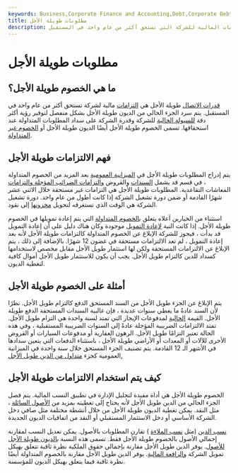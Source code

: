 ```yaml
---
keywords: Business,Corporate Finance and Accounting,Debt,Corporate Debt
title: مطلوبات طويلة الأجل
description: في المحاسبة ، الالتزامات طويلة الأجل هي الالتزامات المالية للشركة التي تستحق أكثر من عام واحد في المستقبل.
---
```


# مطلوبات طويلة الأجل
## ما هي الخصوم طويلة الأجل؟

[قدرات الاتصال](/liability) طويلة الأجل هي [التزامات](/liability) مالية لشركة تستحق أكثر من عام واحد في المستقبل. يتم سرد الجزء الحالي من الديون طويلة الأجل بشكل منفصل لتوفير رؤية أكثر دقة [للسيولة الحالية](/liquidity) للشركة وقدرة الشركة على سداد المطلوبات المتداولة عند استحقاقها. تسمى الخصوم طويلة الأجل أيضًا الديون طويلة الأجل أو [الخصوم غير المتداولة](/noncurrent-liabilities).

## فهم الالتزامات طويلة الأجل

يتم إدراج المطلوبات طويلة الأجل في [الميزانية العمومية](/balancesheet) بعد المزيد من الخصوم المتداولة ، في قسم قد يشمل [السندات](/debenture) والقروض [والتزامات الضرائب المؤجلة والتزامات](/deferredtaxliability) المعاشات التقاعدية. المطلوبات طويلة الأجل هي التزامات غير مستحقة خلال الاثني عشر شهرًا القادمة أو ضمن دورة تشغيل الشركة إذا كانت أطول من عام واحد. دورة تشغيل الشركة هي الوقت الذي تستغرقه لتحويل [مخزونها](/inventory) إلى نقود.

استثناء من الخيارين أعلاه يتعلق [بالخصوم المتداولة](/currentliabilities) التي يتم إعادة تمويلها في الخصوم طويلة الأجل. إذا كانت النية [لإعادة التمويل](/refinance) موجودة وكان هناك دليل على أن إعادة التمويل قد بدأت ، فيجوز للشركة الإبلاغ عن الخصوم المتداولة كالتزامات طويلة الأجل لأنه بعد إعادة التمويل ، لم تعد الالتزامات مستحقة في غضون 12 شهرًا. بالإضافة إلى ذلك ، يتم الإبلاغ عن الالتزامات المستحقة ولكن لها استثمار طويل الأجل مقابل مخصص لاستخدامها كسداد للدين كالتزام طويل الأجل. يجب أن يكون للاستثمار طويل الأجل أموال كافية لتغطية الديون.

## أمثلة على الخصوم طويلة الأجل

يتم الإبلاغ عن الجزء طويل الأجل من السند المستحق الدفع كالتزام طويل الأجل. نظرًا لأن السند عادةً ما يغطي سنوات عديدة ، فإن غالبية السندات المستحقة الدفع طويلة الأجل. القيمة [الحالية](/presentvalue) لمدفوعات الإيجار التي تمتد لسنة واحدة هي التزام طويل الأجل. تمتد الالتزامات الضريبية المؤجلة عادةً إلى السنوات الضريبية المستقبلية ، وفي هذه الحالة تعتبر التزامًا طويل الأجل. الرهون العقارية أو مدفوعات السيارات أو القروض الأخرى للآلات أو المعدات أو الأراضي طويلة الأجل ، باستثناء الدفعات التي يتعين سدادها في الأشهر الـ 12 القادمة. يتم تصنيف الجزء المستحق خلال سنة واحدة في الميزانية العمومية كجزء [متداول من الدين طويل الأجل.](/currentportionlongtermdebt)

## كيف يتم استخدام الالتزامات طويلة الأجل

الخصوم طويلة الأجل هي أداة مفيدة لتحليل الإدارة في تطبيق النسب المالية. يتم فصل الجزء الحالي من الدين طويل الأجل لأنه يحتاج إلى تغطيته بمزيد من [الأصول السائلة](/asset) ، مثل النقد. يمكن تغطية الديون طويلة الأجل من خلال أنشطة مختلفة مثل صافي دخل الشركة الأساسي أو دخل الاستثمار المستقبلي أو النقد من اتفاقيات الديون الجديدة.

[نسب الدين](/debtratio) (مثل [نسب الملاءة](/solvencyratio) ) تقارن المطلوبات بالأصول. يمكن تعديل النسب لمقارنة إجمالي الأصول بالخصوم طويلة الأجل فقط. تسمى هذه النسبة [بالديون طويلة الأجل للأصول](/long-term-debt-to-total-assets-ratio). يوفر الدين طويل الأجل مقارنة بإجمالي حقوق الملكية نظرة ثاقبة تتعلق بهيكل تمويل الشركة [والرافعة المالية](/leverage). يوفر الدين طويل الأجل مقارنة بالخصوم المتداولة أيضًا نظرة ثاقبة فيما يتعلق بهيكل الديون للمؤسسة.

